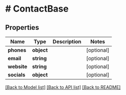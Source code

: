 # # ContactBase

## Properties

Name | Type | Description | Notes
------------ | ------------- | ------------- | -------------
**phones** | **object** |  | [optional]
**email** | **string** |  | [optional]
**website** | **string** |  | [optional]
**socials** | **object** |  | [optional]

[[Back to Model list]](../../README.md#models) [[Back to API list]](../../README.md#endpoints) [[Back to README]](../../README.md)
